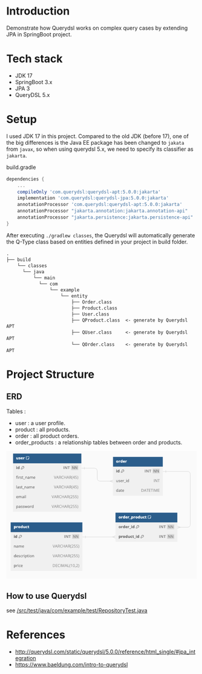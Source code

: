# Introduction

Demonstrate how Querydsl works on complex query cases by extending JPA in SpringBoot project. 

# Tech stack

- JDK 17
- SpringBoot 3.x
- JPA 3
- QueryDSL 5.x

# Setup
I used JDK 17 in this project. Compared to the old JDK (before 17), one of the big differences is the Java EE package 
has been changed to `jakata` from `javax`, so when using querydsl 5.x, we need to specify its classifier as `jakarta`.

build.gradle
```groovy
dependencies {
    ...
    compileOnly 'com.querydsl:querydsl-apt:5.0.0:jakarta'
    implementation 'com.querydsl:querydsl-jpa:5.0.0:jakarta'
    annotationProcessor 'com.querydsl:querydsl-apt:5.0.0:jakarta'
    annotationProcessor "jakarta.annotation:jakarta.annotation-api"
    annotationProcessor "jakarta.persistence:jakarta.persistence-api"
}
```

After executing `./gradlew classes`, the Querydsl will automatically generate the Q-Type class based on entities defined 
in your project in build folder.

```shell
.
├── build
    └── classes
      └── java
          └── main
            └── com
                └── example
                    └── entity
                        ├── Order.class
                        ├── Product.class
                        ├── User.class
                        ├── QProduct.class  <- generate by Querydsl APT
                        ├── QUser.class     <- generate by Querydsl APT
                        └── QOrder.class    <- generate by Querydsl APT

```

# Project Structure

## ERD
Tables : 
- user : a user profile.
- product : all products.
- order : all product orders.
- order_products : a relationship tables between order and products.

![erd](./doc/erd.png)

## How to use Querydsl

see [/src/test/java/com/example/test/RepositoryTest.java](./src/test/java/com/example/test/RepositoryTest.java)

# References
- http://querydsl.com/static/querydsl/5.0.0/reference/html_single/#jpa_integration
- https://www.baeldung.com/intro-to-querydsl